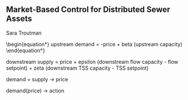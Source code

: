 ## Market-Based Control for Distributed Sewer Assets
Sara Troutman

\begin{equation*}
upstream demand = -price + beta (upstream capacity)
\end{equation*}

downstream supply = price + epsilon (downstream flow capacity - flow setpoint) + zeta (downstream TSS capacity - TSS setpoint)

demand = supply
-> price

demand(price) -> action
